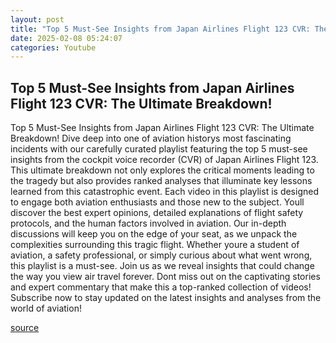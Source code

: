 ```yaml
---
layout: post
title: "Top 5 Must-See Insights from Japan Airlines Flight 123 CVR: The Ultimate Breakdown!"
date: 2025-02-08 05:24:07
categories: Youtube
---
```


## Top 5 Must-See Insights from Japan Airlines Flight 123 CVR: The Ultimate Breakdown!

Top 5 Must-See Insights from Japan Airlines Flight 123 CVR: The Ultimate Breakdown!
Dive deep into one of aviation historys most fascinating incidents with our carefully curated playlist featuring the top 5 must-see insights from the cockpit voice recorder (CVR) of Japan Airlines Flight 123. This ultimate breakdown not only explores the critical moments leading to the tragedy but also provides ranked analyses that illuminate key lessons learned from this catastrophic event.
Each video in this playlist is designed to engage both aviation enthusiasts and those new to the subject. Youll discover the best expert opinions, detailed explanations of flight safety protocols, and the human factors involved in aviation. Our in-depth discussions will keep you on the edge of your seat, as we unpack the complexities surrounding this tragic flight.
Whether youre a student of aviation, a safety professional, or simply curious about what went wrong, this playlist is a must-see. Join us as we reveal insights that could change the way you view air travel forever. Dont miss out on the captivating stories and expert commentary that make this a top-ranked collection of videos!
Subscribe now to stay updated on the latest insights and analyses from the world of aviation!

[source](https://www.youtube.com/playlist?list=PLSaho_8kaunWeG_Gt6yrRaJ7y7e-QWRqA)
